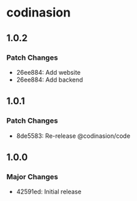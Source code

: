 # codinasion

## 1.0.2

### Patch Changes

- 26ee884: Add website
- 26ee884: Add backend

## 1.0.1

### Patch Changes

- 8de5583: Re-release @codinasion/code

## 1.0.0

### Major Changes

- 42591ed: Initial release
